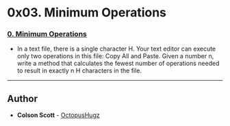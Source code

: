 # 0x03. Minimum Operations


### [0. Minimum Operations](./0-minoperations.py)
* In a text file, there is a single character H. Your text editor can execute only two operations in this file: Copy All and Paste. Given a number n, write a method that calculates the fewest number of operations needed to result in exactly n H characters in the file.

---

## Author
* **Colson Scott** - [OctopusHugz](https://github.com/OctopusHugz)
